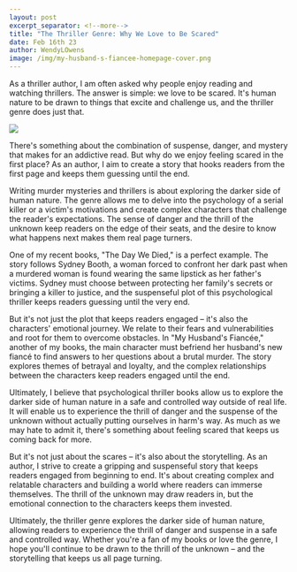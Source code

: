 ```yaml
---
layout: post
excerpt_separator: <!--more-->
title: "The Thriller Genre: Why We Love to Be Scared"
date: Feb 16th 23
author: WendyLOwens
image: /img/my-husband-s-fiancee-homepage-cover.png
---
```

As a thriller author, I am often asked why people enjoy reading and watching thrillers. The answer is simple: we love to be scared. It's human nature to be drawn to things that excite and challenge us, and the thriller genre does just that.

<!-- more -->

![](/img/my-husband-s-fiancee-homepage-cover.png)



There's something about the combination of suspense, danger, and mystery that makes for an addictive read. But why do we enjoy feeling scared in the first place? As an author, I aim to create a story that hooks readers from the first page and keeps them guessing until the end.

Writing murder mysteries and thrillers is about exploring the darker side of human nature. The genre allows me to delve into the psychology of a serial killer or a victim's motivations and create complex characters that challenge the reader's expectations. The sense of danger and the thrill of the unknown keep readers on the edge of their seats, and the desire to know what happens next makes them real page turners.

One of my recent books, "The Day We Died," is a perfect example. The story follows Sydney Booth, a woman forced to confront her dark past when a murdered woman is found wearing the same lipstick as her father's victims. Sydney must choose between protecting her family's secrets or bringing a killer to justice, and the suspenseful plot of this psychological thriller keeps readers guessing until the very end.

But it's not just the plot that keeps readers engaged – it's also the characters' emotional journey. We relate to their fears and vulnerabilities and root for them to overcome obstacles. In "My Husband's Fiancée," another of my books, the main character must befriend her husband's new fiancé to find answers to her questions about a brutal murder. The story explores themes of betrayal and loyalty, and the complex relationships between the characters keep readers engaged until the end.

Ultimately, I believe that psychological thriller books allow us to explore the darker side of human nature in a safe and controlled way outside of real life. It will enable us to experience the thrill of danger and the suspense of the unknown without actually putting ourselves in harm's way. As much as we may hate to admit it, there's something about feeling scared that keeps us coming back for more.

But it's not just about the scares – it's also about the storytelling. As an author, I strive to create a gripping and suspenseful story that keeps readers engaged from beginning to end. It's about creating complex and relatable characters and building a world where readers can immerse themselves. The thrill of the unknown may draw readers in, but the emotional connection to the characters keeps them invested.

Ultimately, the thriller genre explores the darker side of human nature, allowing readers to experience the thrill of danger and suspense in a safe and controlled way. Whether you're a fan of my books or love the genre, I hope you'll continue to be drawn to the thrill of the unknown – and the storytelling that keeps us all page turning.